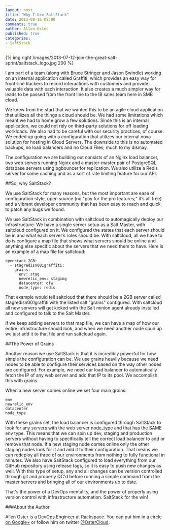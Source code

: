 ```yaml
---
layout: post
title: "Why I Use SaltStack"
date: 2013-08-16 08:00
comments: true
author: Allen Oster
published: true
categories:
- SaltStack
---
```

{% img right /images/2013-07-12-join-the-great-salt-sprint/saltstack_logo.jpg 200 %}

I am part of a team (along with Bruce Stringer and Jason Swindle) working on an internal application called Graffiti, which provides an easy way for front-line Rackers to record interactions with customers and provide valuable data with each interaction. It also creates a much simpler way for leads to be passed from the front line to the IB sales team here in SMB cloud.

We knew from the start that we wanted this to be an agile cloud application that utilizes all the things a cloud should be. We had some limitations which meant we had to home grow a few solutions. Since this is an internal application, we could not rely on third-party solutions for off loading workloads. We also had to be careful with our security practices, of course. We ended up going with a configuration that utilizes our internal nova solution for hosting in Cloud Servers. The downside to this is no automated backups, no load balancers and no Cloud Files; much to my dismay.<!--More-->

The configuration we are building out consists of an Nginx load balancer, two web servers running Nginx and a master-master pair of PostgreSQL database servers using pgbouncer for replication. We also utilize a Redis server for some caching and as a sort of rate limiting feature for our API.

##So, why SaltStack?

We use SaltStack for many reasons, but the most important are ease of configuration style, open source (no "pay for the pro features;" it’s all free) and a vibrant developer community that has been easy to reach and quick to patch any bugs we found.

We use SaltStack in combination with saltcloud to automagically deploy our infrastructure. We have a single server setup as a Salt Master, with saltcloud configured on it. We configured the states that each server should be in and what each server’s roles should be. With saltcloud, all we have to do is configure a map file that shows what servers should be online and anything else specific about the servers that we need them to have. Here is an example of a map file for saltcloud:

```
openstack_2GB:
  - stag­redis­n001­graffiti:
    grains:
      env: stag
      newrelic_env: staging
      datacenter: dfw
      node_type: redis
```

That example would tell saltcloud that there should be a 2GB server called stagredisn001graffiti with the listed salt "grains" configured. With saltcloud all new servers will get kicked with the Salt minion agent already installed and configured to talk to the Salt Master.

If we keep adding servers to that map file, we can have a map of how our entire infrastructure should look, and when we need another node spun up we just add it to that file and run saltcloud again.

##The Power of Grains

Another reason we use SaltStack is that it is incredibly powerful for how simple the configuration can be. We use grains heavily because we need nodes to be able to configure their services based on the way other nodes are configured. For example, we need our load balancer to automatically fetch the IP of any web server and add that IP to its pool. We accomplish this with grains.

When a new server comes online we set four main grains:

```
env
newrelic_env
datacenter
node_type
```

With these grains set, the load balancer is configured through SaltStack to look for any servers with the web server node_type and that has the SAME env type. This means that we can spin up dev, staging and production servers without having to specifically tell the correct load balancer to add or remove that node. If a new staging node comes online only the other staging nodes look for it and add it to their configuration. That means we can redeploy all three of our environments from nothing to fully functional in minutes. We also have SaltStack configured to load everything from our GitHub repository using release tags, so it is easy to push new changes as well. With this type of setup, any and all changes can be version controlled through git and properly QC'd before running a simple command from the master servers and bringing all of our environments up to date.

That's the power of a DevOps mentality, and the power of properly using version control with infrastructure automation. SaltStack for the win!


###About the Author

Allen Oster is a DevOps Engineer at Rackspace. You can put him in a circle [on Google+][3] or follow him on twitter [@OsterCloud][4].


[3]: https://plus.google.com/116303852061385832110/
[4]: https://twitter.com/OsterCloud
